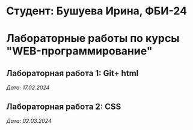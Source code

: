 # Студент: Бушуева Ирина, ФБИ-24

# Лабораторные работы по курсы "WEB-программирование"

## Лабораторная работа 1: Git+ html
*Дата: 17.02.2024*

## Лабораторная работа 2: CSS
*Дата: 02.03.2024*